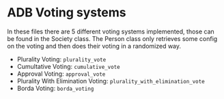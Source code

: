 # ADB Voting systems
In these files there are 5 different voting systems implemented, those can be found in the Society class. The Person class only retrieves some config on the voting and then does their voting in a randomized way.
- Plurality Voting: ```plurality_vote```
- Cumultative Voting: ```cumulative_vote```
- Approval Voting: ```approval_vote```
- Plurality With Elimination Voting: ```plurality_with_elimination_vote```
- Borda Voting: ```borda_voting```
